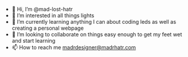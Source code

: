 - 👋 Hi, I’m @mad-lost-hatr
- 👀 I’m interested in all things lights
- 🌱 I’m currently learning anything I can about coding leds as well as creating a personal webpage
- 💞️ I’m looking to collaborate on things easy enough to get my feet wet and start learning
- 📫 How to reach me madrdesigner@madrhatr.com
